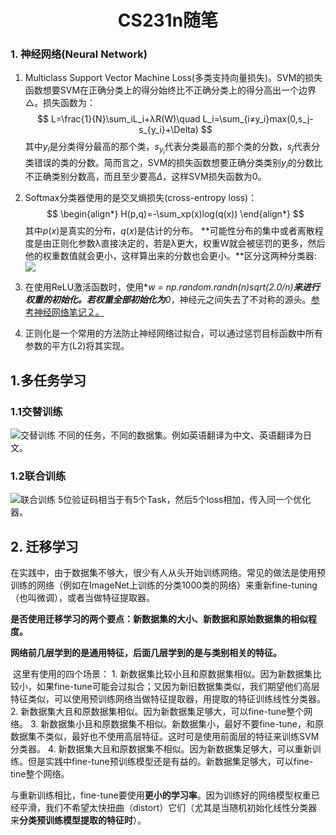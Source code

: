 # <center>CS231n随笔 </center>
### 1. 神经网络(Neural Network)

1. Multiclass Support Vector Machine Loss(多类支持向量损失)。SVM的损失函数想要SVM在正确分类上的得分始终比不正确分类上的得分高出一个边界△。损失函数为：
$$
L=\frac{1}{N}\sum_iL_i+λR(W)\quad   
L_i=\sum_{i≠y_i}max(0,s_j-s_{y_i}+\Delta)
$$
其中$y_i$是分类得分最高的那个类，$s_{y_i}$代表分类最高的那个类的分数，$s_j$代表分类错误的类的分数。简而言之，SVM的损失函数想要正确分类类别$y_i$的分数比不正确类别分数高，而且至少要高$\Delta$，这样SVM损失函数为0。


2. Softmax分类器使用的是交叉熵损失(cross-entropy loss)：
$$
\begin{align*}
H(p,q)=-\sum_xp(x)log(q(x))
\end{align*}
$$
其中$p(x)$是真实的分布，$q(x)$是估计的分布。 **可能性分布的集中或者离散程度是由正则化参数λ直接决定的，若是λ更大，权重W就会被惩罚的更多，然后他的权重数值就会更小，这样算出来的分数也会更小。**区分这两种分类器:  
![](/home/gwh/Pictures/For_notes/cs231n/Soft_SVM.png)


3. 在使用ReLU激活函数时，使用**w = np.random.randn(n)*sqrt(2.0/n)**来进行权重的初始化。若权重全部初始化为**0**，神经元之间失去了不对称的源头。[参考神经网络笔记２。](https://zhuanlan.zhihu.com/p/21560667?refer=intelligentunit)
4. 正则化是一个常用的方法防止神经网络过拟合，可以通过惩罚目标函数中所有参数的平方(L2)将其实现。

## 1.多任务学习
### 1.1交替训练
![交替训练](/home/gwh/Desktop/tensorflow/炼数成金Tensorflow代码/md_pictures/交替训练.png)
不同的任务，不同的数据集。例如英语翻译为中文、英语翻译为日文。
### 1.2联合训练
![联合训练](/home/gwh/Desktop/tensorflow/炼数成金Tensorflow代码/md_pictures/联合训练.png)
5位验证码相当于有5个Task，然后5个loss相加，传入同一个优化器。

## 2. 迁移学习


​	在实践中，由于数据集不够大，很少有人从头开始训练网络。常见的做法是使用预训练的网络（例如在ImageNet上训练的分类1000类的网络）来重新fine-tuning（也叫微调），或者当做特征提取器。

**是否使用迁移学习的两个要点：新数据集的大小、新数据和原始数据集的相似程度。**

**网络前几层学到的是通用特征，后面几层学到的是与类别相关的特征。**

​	这里有使用的四个场景：
1. 
   新数据集比较小且和原数据集相似。因为新数据集比较小，如果fine-tune可能会过拟合；又因为新旧数据集类似，我们期望他们高层特征类似，可以使用预训练网络当做特征提取器，用提取的特征训练线性分类器。
2. 
   新数据集大且和原数据集相似。因为新数据集足够大，可以fine-tune整个网络。
3. 
   新数据集小且和原数据集不相似。新数据集小，最好不要fine-tune，和原数据集不类似，最好也不使用高层特征。这时可是使用前面层的特征来训练SVM分类器。
4. 
   新数据集大且和原数据集不相似。因为新数据集足够大，可以重新训练。但是实践中fine-tune预训练模型还是有益的。新数据集足够大，可以fine-tine整个网络。

​    与重新训练相比，fine-tune要使用**更小的学习率**。因为训练好的网络模型权重已经平滑，我们不希望太快扭曲（distort）它们（尤其是当随机初始化线性分类器来**分类预训练模型提取的特征时**）。